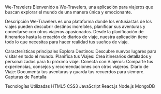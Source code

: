 We-Travelers
Bienvenido a We-Travelers, una aplicación para viajeros que buscan explorar el mundo de una manera única y emocionante.

Descripción
We-Travelers es una plataforma donde los entusiastas de los viajes pueden descubrir destinos increíbles, planificar sus aventuras y conectarse con otros viajeros apasionados. Desde la planificación de itinerarios hasta la creación de diarios de viaje, nuestra aplicación tiene todo lo que necesitas para hacer realidad tus sueños de viaje.

Características principales
Explora Destinos: Descubre nuevos lugares para visitar en todo el mundo.
Planifica tus Viajes: Crea itinerarios detallados y personalizados para tu próximo viaje.
Conecta con Viajeros: Comparte tus experiencias, consejos y recomendaciones con otros viajeros.
Diario de Viaje: Documenta tus aventuras y guarda tus recuerdos para siempre.
Capturas de Pantalla


Tecnologías Utilizadas
HTML5
CSS3
JavaScript
React.js
Node.js
MongoDB
